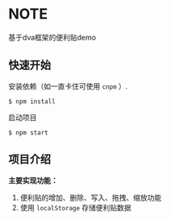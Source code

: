 # NOTE

基于dva框架的便利贴demo

## 快速开始

安装依赖（如一直卡住可使用 `cnpm` ）.

```
$ npm install
```

启动项目

```
$ npm start
```

## 项目介绍

**主要实现功能：**

1. 便利贴的增加、删除、写入、拖拽、缩放功能
2. 使用 `localStorage` 存储便利贴数据

